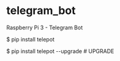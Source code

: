 # telegram_bot
Raspberry Pi 3 - Telegram Bot

$ pip install telepot

$ pip install telepot --upgrade  # UPGRADE
